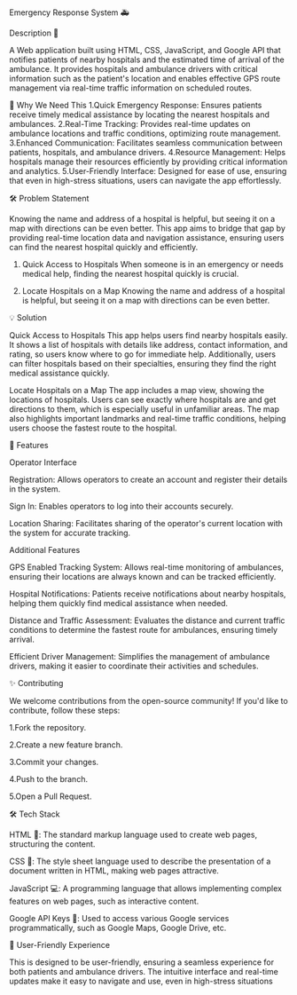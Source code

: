 Emergency Response System 🚑


Description 📑


A Web application built using HTML, CSS, JavaScript, and Google API that notifies
patients of nearby hospitals and the estimated time of arrival of the ambulance. 
It provides hospitals and ambulance drivers with critical information such as the 
patient's location and enables effective GPS route management via real-time traffic 
information on scheduled routes.



🌟 Why We Need This
  1.Quick Emergency Response:    Ensures patients receive timely medical assistance by locating the nearest hospitals and ambulances.
  2.Real-Time Tracking:          Provides real-time updates on ambulance locations and traffic conditions, optimizing route management.
  3.Enhanced Communication:      Facilitates seamless communication between patients, hospitals, and ambulance drivers.
  4.Resource Management:         Helps hospitals manage their resources efficiently by providing critical information and analytics.
  5.User-Friendly Interface:     Designed for ease of use, ensuring that even in high-stress situations, users can navigate the app effortlessly.
  

🛠 Problem Statement

Knowing the name and address of a hospital is helpful, but seeing it on a map with directions can be even better. 
This app aims to bridge that gap by providing real-time location data and navigation assistance, ensuring users can 
find the nearest hospital quickly and efficiently.

1. Quick Access to Hospitals
When someone is in an emergency or needs medical help, finding the nearest hospital quickly is crucial.

2. Locate Hospitals on a Map
Knowing the name and address of a hospital is helpful, but seeing it on a map with directions can be even better.


💡 Solution

Quick Access to Hospitals
This app helps users find nearby hospitals easily. It shows a list of hospitals with details like address, 
contact information, and rating, so users know where to go for immediate help. Additionally, users can filter
hospitals based on their specialties, ensuring they find the right medical assistance quickly.


Locate Hospitals on a Map
The app includes a map view, showing the locations of hospitals. Users can see exactly where hospitals are and get 
directions to them, which is especially useful in unfamiliar areas. The map also highlights important landmarks and 
real-time traffic conditions, helping users choose the fastest route to the hospital.


🚀 Features

Operator Interface

Registration: Allows operators to create an account and register their details in the system.

Sign In: Enables operators to log into their accounts securely.

Location Sharing: Facilitates sharing of the operator's current location with the system for accurate tracking.


Additional Features

GPS Enabled Tracking System: Allows real-time monitoring of ambulances, ensuring their locations are always known and can be tracked efficiently.

Hospital Notifications: Patients receive notifications about nearby hospitals, helping them quickly find medical assistance when needed.

Distance and Traffic Assessment: Evaluates the distance and current traffic conditions to determine the fastest route for ambulances, ensuring timely arrival.

Efficient Driver Management: Simplifies the management of ambulance drivers, making it easier to coordinate their activities and schedules.


✨ Contributing

We welcome contributions from the open-source community! If you'd like to contribute, follow these steps:

1.Fork the repository.

2.Create a new feature branch.

3.Commit your changes.

4.Push to the branch.

5.Open a Pull Request.


🛠 Tech Stack

HTML 📝: The standard markup language used to create web pages, structuring the content.

CSS 🎨: The style sheet language used to describe the presentation of a document written in HTML, making web pages attractive.

JavaScript 💻: A programming language that allows implementing complex features on web pages, such as interactive content.

Google API Keys 🔑: Used to access various Google services programmatically, such as Google Maps, Google Drive, etc.


📱 User-Friendly Experience

This is designed to be user-friendly, ensuring a seamless experience for both patients and ambulance drivers. The intuitive interface and real-time updates make it easy to navigate and use, even in high-stress situations

